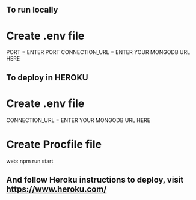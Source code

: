 ## To run locally

# Create .env file

PORT = ENTER PORT
CONNECTION_URL = ENTER YOUR MONGODB URL HERE

## To deploy in HEROKU

# Create .env file

CONNECTION_URL = ENTER YOUR MONGODB URL HERE

# Create Procfile file

web: npm run start

## And follow Heroku instructions to deploy, visit https://www.heroku.com/
